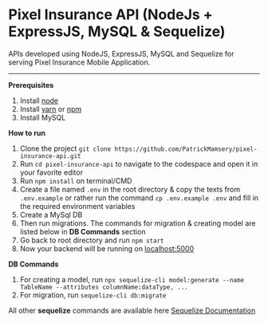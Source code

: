 # Pixel Insurance API (NodeJs + ExpressJS, MySQL & Sequelize)

APIs developed using NodeJS, ExpressJS, MySQL and Sequelize for serving Pixel Insurance Mobile Application.

---

**Prerequisites**

1. Install [node](https://nodejs.org/de/download/)
2. Install [yarn](https://classic.yarnpkg.com/en/docs/install/) or [npm](https://nodejs.org/en/download)
3. Install MySQL

**How to run**

1. Clone the project `git clone https://github.com/PatrickMamsery/pixel-insurance-api.git`
2. Run `cd pixel-insurance-api` to navigate to the codespace and open it in your favorite editor
3. Run `npm install` on terminal/CMD
4. Create a file named `.env` in the root directory & copy the texts from `.env.example` or rather run the command `cp .env.example .env` and fill in the required environment variables
5. Create a MySql DB
6. Then run migrations. The commands for migration & creating model are listed below in **DB Commands** section
7. Go back to root directory and run `npm start`
8. Now your backend will be running on [localhost:5000](http://localhost:5000)

**DB Commands**

1. For creating a model, run `npx sequelize-cli model:generate --name TableName --attributes columnName:dataType, ...`
2. For migration, run `sequelize-cli db:migrate`

All other **sequelize** commands are available here [Sequelize Documentation](https://sequelize.org/master/manual/model-basics.html)

